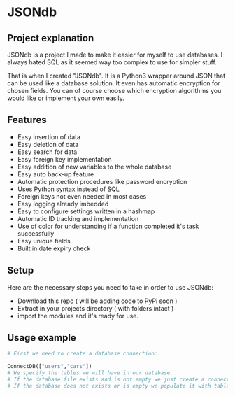 # JSONdb

## Project explanation

JSONdb is a project I made to make it easier for myself to use databases. I always hated SQL as it seemed way too complex to use for simpler stuff.

That is when I created "JSONdb". It is a Python3 wrapper around JSON that can be used like a database solution. It even has automatic encryption for chosen fields. You can of course choose which encryption algorithms you would like or implement your own easily.

## Features

- Easy insertion of data
- Easy deletion of data
- Easy search for data
- Easy foreign key implementation
- Easy addition of new variables to the whole database
- Easy auto back-up feature
- Automatic protection procedures like password encryption
- Uses Python syntax instead of SQL
- Foreign keys not even needed in most cases
- Easy logging already imbedded
- Easy to configure settings written in a hashmap
- Automatic ID tracking and implementation
- Use of color for understanding if a function completed it's task successfully
- Easy unique fields
- Built in date expiry check

## Setup

Here are the necessary steps you need to take in order to use JSONdb:

- Download this repo ( will be adding code to PyPi soon )
- Extract in your projects directory ( with folders intact )
- import the modules and it's ready for use.

## Usage example

```Python
# First we need to create a database connection:

ConnectDB(["users","cars"])
# We specify the tables we will have in our database.
# If the database file exists and is not empty we just create a connection.
# If the database does not exists or is empty we populate it with tables and start IDs



```